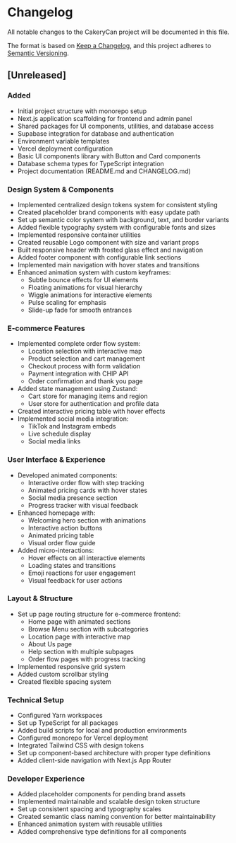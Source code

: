# Changelog

All notable changes to the CakeryCan project will be documented in this file.

The format is based on [Keep a Changelog](https://keepachangelog.com/en/1.0.0/),
and this project adheres to [Semantic Versioning](https://semver.org/spec/v2.0.0.html).

## [Unreleased]

### Added
- Initial project structure with monorepo setup
- Next.js application scaffolding for frontend and admin panel
- Shared packages for UI components, utilities, and database access
- Supabase integration for database and authentication
- Environment variable templates
- Vercel deployment configuration
- Basic UI components library with Button and Card components
- Database schema types for TypeScript integration
- Project documentation (README.md and CHANGELOG.md)

### Design System & Components
- Implemented centralized design tokens system for consistent styling
- Created placeholder brand components with easy update path
- Set up semantic color system with background, text, and border variants
- Added flexible typography system with configurable fonts and sizes
- Implemented responsive container utilities
- Created reusable Logo component with size and variant props
- Built responsive header with frosted glass effect and navigation
- Added footer component with configurable link sections
- Implemented main navigation with hover states and transitions
- Enhanced animation system with custom keyframes:
  - Subtle bounce effects for UI elements
  - Floating animations for visual hierarchy
  - Wiggle animations for interactive elements
  - Pulse scaling for emphasis
  - Slide-up fade for smooth entrances

### E-commerce Features
- Implemented complete order flow system:
  - Location selection with interactive map
  - Product selection and cart management
  - Checkout process with form validation
  - Payment integration with CHIP API
  - Order confirmation and thank you page
- Added state management using Zustand:
  - Cart store for managing items and region
  - User store for authentication and profile data
- Created interactive pricing table with hover effects
- Implemented social media integration:
  - TikTok and Instagram embeds
  - Live schedule display
  - Social media links

### User Interface & Experience
- Developed animated components:
  - Interactive order flow with step tracking
  - Animated pricing cards with hover states
  - Social media presence section
  - Progress tracker with visual feedback
- Enhanced homepage with:
  - Welcoming hero section with animations
  - Interactive action buttons
  - Animated pricing table
  - Visual order flow guide
- Added micro-interactions:
  - Hover effects on all interactive elements
  - Loading states and transitions
  - Emoji reactions for user engagement
  - Visual feedback for user actions

### Layout & Structure
- Set up page routing structure for e-commerce frontend:
  - Home page with animated sections
  - Browse Menu section with subcategories
  - Location page with interactive map
  - About Us page
  - Help section with multiple subpages
  - Order flow pages with progress tracking
- Implemented responsive grid system
- Added custom scrollbar styling
- Created flexible spacing system

### Technical Setup
- Configured Yarn workspaces
- Set up TypeScript for all packages
- Added build scripts for local and production environments
- Configured monorepo for Vercel deployment
- Integrated Tailwind CSS with design tokens
- Set up component-based architecture with proper type definitions
- Added client-side navigation with Next.js App Router

### Developer Experience
- Added placeholder components for pending brand assets
- Implemented maintainable and scalable design token structure
- Set up consistent spacing and typography scales
- Created semantic class naming convention for better maintainability
- Enhanced animation system with reusable utilities
- Added comprehensive type definitions for all components